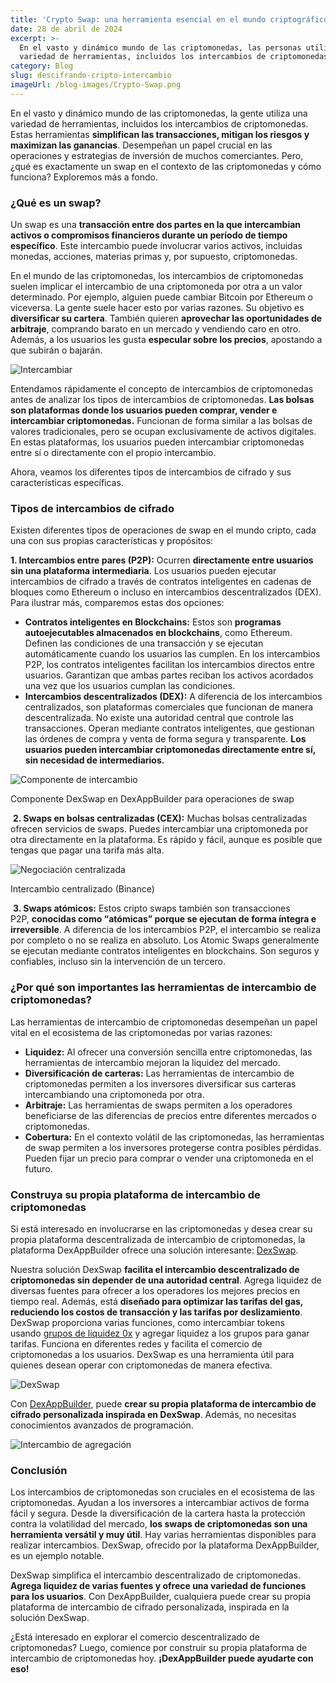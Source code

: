 ```yaml
---
title: 'Crypto Swap: una herramienta esencial en el mundo criptográfico'
date: 28 de abril de 2024
excerpt: >-
  En el vasto y dinámico mundo de las criptomonedas, las personas utilizan una
  variedad de herramientas, incluidos los intercambios de criptomonedas...
category: Blog
slug: descifrando-cripto-intercambio
imageUrl: /blog-images/Crypto-Swap.png
---
```

En el vasto y dinámico mundo de las criptomonedas, la gente utiliza una variedad de herramientas, incluidos los intercambios de criptomonedas. Estas herramientas **simplifican las transacciones, mitigan los riesgos y maximizan las ganancias**. Desempeñan un papel crucial en las operaciones y estrategias de inversión de muchos comerciantes. Pero, ¿qué es exactamente un swap en el contexto de las criptomonedas y cómo funciona? Exploremos más a fondo.

### ¿Qué es un swap?

Un swap es una **transacción entre dos partes en la que intercambian activos o compromisos financieros durante un período de tiempo específico**. Este intercambio puede involucrar varios activos, incluidas monedas, acciones, materias primas y, por supuesto, criptomonedas.

En el mundo de las criptomonedas, los intercambios de criptomonedas suelen implicar el intercambio de una criptomoneda por otra a un valor determinado. Por ejemplo, alguien puede cambiar Bitcoin por Ethereum o viceversa. La gente suele hacer esto por varias razones. Su objetivo es **diversificar su cartera**. También quieren **aprovechar las oportunidades de arbitraje**, comprando barato en un mercado y vendiendo caro en otro. Además, a los usuarios les gusta **especular sobre los precios**, apostando a que subirán o bajarán.

![Intercambiar](/blog-images/Image-33.png)

Entendamos rápidamente el concepto de intercambios de criptomonedas antes de analizar los tipos de intercambios de criptomonedas. **Las bolsas son plataformas donde los usuarios pueden comprar, vender e intercambiar criptomonedas.** Funcionan de forma similar a las bolsas de valores tradicionales, pero se ocupan exclusivamente de activos digitales. En estas plataformas, los usuarios pueden intercambiar criptomonedas entre sí o directamente con el propio intercambio.

Ahora, veamos los diferentes tipos de intercambios de cifrado y sus características específicas.

### Tipos de intercambios de cifrado

Existen diferentes tipos de operaciones de swap en el mundo cripto, cada una con sus propias características y propósitos:

**1\. Intercambios entre pares (P2P):** Ocurren **directamente entre usuarios sin una plataforma intermediaria**. Los usuarios pueden ejecutar intercambios de cifrado a través de contratos inteligentes en cadenas de bloques como Ethereum o incluso en intercambios descentralizados (DEX). Para ilustrar más, comparemos estas dos opciones:

* **Contratos inteligentes en Blockchains:** Estos son **programas autoejecutables almacenados en blockchains**, como Ethereum. Definen las condiciones de una transacción y se ejecutan automáticamente cuando los usuarios las cumplen. En los intercambios P2P, los contratos inteligentes facilitan los intercambios directos entre usuarios. Garantizan que ambas partes reciban los activos acordados una vez que los usuarios cumplan las condiciones.
* **Intercambios descentralizados (DEX):** A diferencia de los intercambios centralizados, son plataformas comerciales que funcionan de manera descentralizada. No existe una autoridad central que controle las transacciones. Operan mediante contratos inteligentes, que gestionan las órdenes de compra y venta de forma segura y transparente. **Los usuarios pueden intercambiar criptomonedas directamente entre sí, sin necesidad de intermediarios.**

![Componente de intercambio](/blog-images/swapcomponent.png)

Componente DexSwap en DexAppBuilder para operaciones de swap

 **2\. Swaps en bolsas centralizadas (CEX):** Muchas bolsas centralizadas ofrecen servicios de swaps. Puedes intercambiar una criptomoneda por otra directamente en la plataforma. Es rápido y fácil, aunque es posible que tengas que pagar una tarifa más alta.

![Negociación centralizada](/blog-images/binancex.png)

Intercambio centralizado (Binance)

 **3\. Swaps atómicos:** Estos cripto swaps también son transacciones P2P, **conocidas como “atómicas” porque se ejecutan de forma íntegra e irreversible**. A diferencia de los intercambios P2P, el intercambio se realiza por completo o no se realiza en absoluto. Los Atomic Swaps generalmente se ejecutan mediante contratos inteligentes en blockchains. Son seguros y confiables, incluso sin la intervención de un tercero.

### ¿Por qué son importantes las herramientas de intercambio de criptomonedas?

Las herramientas de intercambio de criptomonedas desempeñan un papel vital en el ecosistema de las criptomonedas por varias razones:

* **Liquidez:** Al ofrecer una conversión sencilla entre criptomonedas, las herramientas de intercambio mejoran la liquidez del mercado.
* **Diversificación de carteras:** Las herramientas de intercambio de criptomonedas permiten a los inversores diversificar sus carteras intercambiando una criptomoneda por otra.
* **Arbitraje:** Las herramientas de swaps permiten a los operadores beneficiarse de las diferencias de precios entre diferentes mercados o criptomonedas.
* **Cobertura:** En el contexto volátil de las criptomonedas, las herramientas de swap permiten a los inversores protegerse contra posibles pérdidas. Pueden fijar un precio para comprar o vender una criptomoneda en el futuro.

### Construya su propia plataforma de intercambio de criptomonedas

Si está interesado en involucrarse en las criptomonedas y desea crear su propia plataforma descentralizada de intercambio de criptomonedas, la plataforma DexAppBuilder ofrece una solución interesante: [DexSwap](https://dexkit.com/dexswap).

Nuestra solución DexSwap **facilita el intercambio descentralizado de criptomonedas sin depender de una autoridad central**. Agrega liquidez de diversas fuentes para ofrecer a los operadores los mejores precios en tiempo real. Además, está **diseñado para optimizar las tarifas del gas, reduciendo los costos de transacción y las tarifas por deslizamiento**. DexSwap proporciona varias funciones, como intercambiar tokens usando [grupos de liquidez 0x](https://0x.org/) y agregar liquidez a los grupos para ganar tarifas. Funciona en diferentes redes y facilita el comercio de criptomonedas a los usuarios. DexSwap es una herramienta útil para quienes desean operar con criptomonedas de manera efectiva.

![DexSwap](/blog-images/1-DexSwap-screen.png)

Con [DexAppBuilder](https://dexappbuilder.dexkit.com/), puede **crear su propia plataforma de intercambio de cifrado personalizada inspirada en DexSwap**. Además, no necesitas conocimientos avanzados de programación.

![Intercambio de agregación](/blog-images/Aggregation-swap-2048x1625.png)

### Conclusión

Los intercambios de criptomonedas son cruciales en el ecosistema de las criptomonedas. Ayudan a los inversores a intercambiar activos de forma fácil y segura. Desde la diversificación de la cartera hasta la protección contra la volatilidad del mercado, **los swaps de criptomonedas son una herramienta versátil y muy útil**. Hay varias herramientas disponibles para realizar intercambios. DexSwap, ofrecido por la plataforma DexAppBuilder, es un ejemplo notable.

DexSwap simplifica el intercambio descentralizado de criptomonedas. **Agrega liquidez de varias fuentes y ofrece una variedad de funciones para los usuarios**. Con DexAppBuilder, cualquiera puede crear su propia plataforma de intercambio de cifrado personalizada, inspirada en la solución DexSwap.

¿Está interesado en explorar el comercio descentralizado de criptomonedas? Luego, comience por construir su propia plataforma de intercambio de criptomonedas hoy. **¡DexAppBuilder puede ayudarte con eso!**
